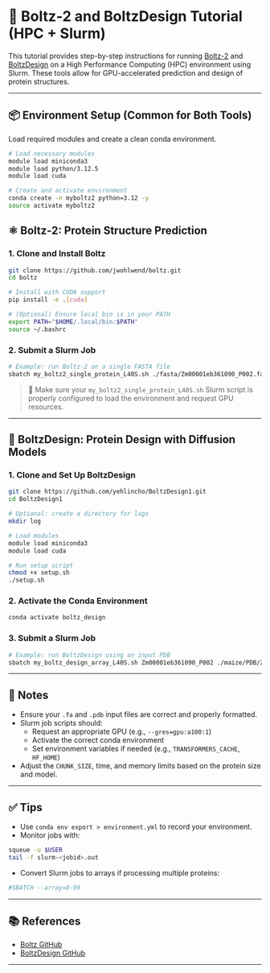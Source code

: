 # 🧬 Boltz-2 and BoltzDesign Tutorial (HPC + Slurm)

This tutorial provides step-by-step instructions for running [Boltz-2](https://github.com/jwohlwend/boltz) and [BoltzDesign](https://github.com/yehlincho/BoltzDesign1) on a High Performance Computing (HPC) environment using Slurm. These tools allow for GPU-accelerated prediction and design of protein structures.

---

## 📦 Environment Setup (Common for Both Tools)

Load required modules and create a clean conda environment.

```bash
# Load necessary modules
module load miniconda3
module load python/3.12.5
module load cuda

# Create and activate environment
conda create -n myboltz2 python=3.12 -y
source activate myboltz2
```

## ⚛️ Boltz-2: Protein Structure Prediction

### 1. Clone and Install Boltz

```bash
git clone https://github.com/jwohlwend/boltz.git
cd boltz

# Install with CUDA support
pip install -e .[cuda]

# (Optional) Ensure local bin is in your PATH
export PATH="$HOME/.local/bin:$PATH"
source ~/.bashrc
```

### 2. Submit a Slurm Job

```bash
# Example: run Boltz-2 on a single FASTA file
sbatch my_boltz2_single_protein_L40S.sh ./fasta/Zm00001eb361090_P002.fa ./maize/
```

> 📝 Make sure your `my_boltz2_single_protein_L40S.sh` Slurm script is properly configured to load the environment and request GPU resources.

---

## 🧬 BoltzDesign: Protein Design with Diffusion Models

### 1. Clone and Set Up BoltzDesign

```bash
git clone https://github.com/yehlincho/BoltzDesign1.git
cd BoltzDesign1

# Optional: create a directory for logs
mkdir log

# Load modules
module load miniconda3
module load cuda

# Run setup script
chmod +x setup.sh
./setup.sh
```

### 2. Activate the Conda Environment

```bash
conda activate boltz_design
```

### 3. Submit a Slurm Job

```bash
# Example: run BoltzDesign using an input PDB
sbatch my_boltz_design_array_L40S.sh Zm00001eb361090_P002 ./maize/PDB/Zm00001eb361090_P002_model_0.pdb
```

---

## 📁 Notes

- Ensure your `.fa` and `.pdb` input files are correct and properly formatted.
- Slurm job scripts should:
  - Request an appropriate GPU (e.g., `--gres=gpu:a100:1`)
  - Activate the correct conda environment
  - Set environment variables if needed (e.g., `TRANSFORMERS_CACHE`, `HF_HOME`)
- Adjust the `CHUNK_SIZE`, time, and memory limits based on the protein size and model.

---

## ✅ Tips

- Use `conda env export > environment.yml` to record your environment.
- Monitor jobs with:

```bash
squeue -u $USER
tail -f slurm-<jobid>.out
```

- Convert Slurm jobs to arrays if processing multiple proteins:

```bash
#SBATCH --array=0-99
```

---

## 📚 References

- [Boltz GitHub](https://github.com/jwohlwend/boltz)
- [BoltzDesign GitHub](https://github.com/yehlincho/BoltzDesign1)

---
